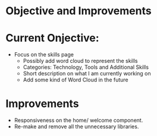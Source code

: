 # Objective and Improvements

# Current Onjective:

* Focus on the skills page
  - Possibly add word cloud to represent the skills
  - Categories: Technology, Tools and Additional Skills
  - Short description on what I am currently working on
  - Add some kind of Word Cloud in the future

# Improvements

* Responsiveness on the home/ welcome component.
* Re-make and remove all the unnecessary libraries.
